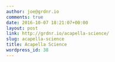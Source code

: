 ```yaml
---
author: joe@grdnr.io
comments: true
date: 2016-10-07 18:21:07+00:00
layout: post
link: http://grdnr.io/acapella-science/
slug: acapella-science
title: Acapella Science
wordpress_id: 38
---
```



